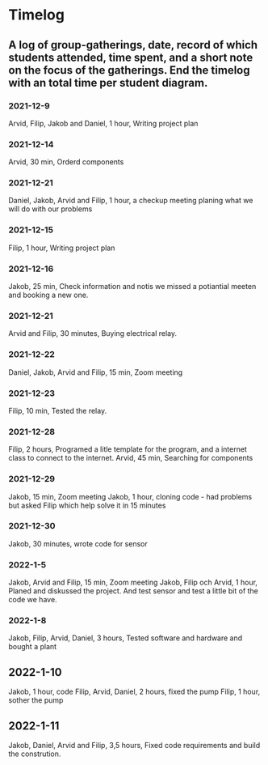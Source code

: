 # Timelog

## A log of group-gatherings, date, record of which students attended, time spent, and a short note on the focus of the gatherings. End the timelog with an total time per student diagram.

### 2021-12-9

Arvid, Filip, Jakob and Daniel, 1 hour, Writing project plan

### 2021-12-14

Arvid, 30 min, Orderd components

### 2021-12-21

Daniel, Jakob, Arvid and Filip, 1 hour, a checkup meeting planing what we will do with our problems

### 2021-12-15

Filip, 1 hour, Writing project plan

### 2021-12-16

Jakob, 25 min, Check information and notis we missed a potiantial meeten and booking a new one.

### 2021-12-21

Arvid and Filip, 30 minutes, Buying electrical relay.

### 2021-12-22

Daniel, Jakob, Arvid and Filip, 15 min, Zoom meeting

### 2021-12-23

Filip, 10 min, Tested the relay.

### 2021-12-28

Filip, 2 hours, Programed a litle template for the program, and a internet class to connect to the internet.
Arvid, 45 min, Searching for components

### 2021-12-29

Jakob, 15 min, Zoom meeting
Jakob, 1 hour, cloning code - had problems but asked Filip which help solve it in 15 minutes

### 2021-12-30

Jakob, 30 minutes, wrote code for sensor

### 2022-1-5

Jakob, Arvid and Filip, 15 min, Zoom meeting
Jakob, Filip och Arvid, 1 hour, Planed and diskussed the project. And test sensor and test a little bit of the code we have.

### 2022-1-8

Jakob, Filip, Arvid, Daniel, 3 hours, Tested software and hardware and bought a plant

## 2022-1-10

Jakob, 1 hour, code
Filip, Arvid, Daniel, 2 hours, fixed the pump
Filip, 1 hour, sother the pump

## 2022-1-11

Jakob, Daniel, Arvid and Filip, 3,5 hours, Fixed code requirements and build the constrution.
